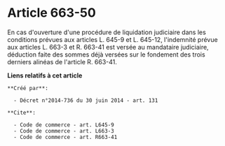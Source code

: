 # Article 663-50

En cas d'ouverture d'une procédure de liquidation judiciaire dans les conditions prévues aux articles L. 645-9 et L. 645-12,
l'indemnité prévue aux articles L. 663-3 et R. 663-41 est versée au mandataire judiciaire, déduction faite des sommes déjà
versées sur le fondement des trois derniers alinéas de l'article R. 663-41.

**Liens relatifs à cet article**

	**Créé par**:

	  - Décret n°2014-736 du 30 juin 2014 - art. 131

	**Cite**:

	  - Code de commerce - art. L645-9
	  - Code de commerce - art. L663-3
	  - Code de commerce - art. R663-41
